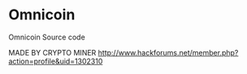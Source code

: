 Omnicoin
========

Omnicoin Source code


MADE BY CRYPTO MINER http://www.hackforums.net/member.php?action=profile&uid=1302310
